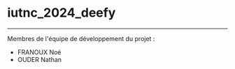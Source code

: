 # iutnc_2024_deefy

---

Membres de l'équipe de développement du projet :

- FRANOUX Noé
- OUDER Nathan
